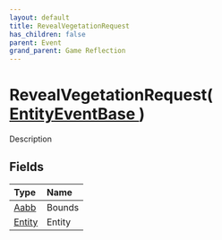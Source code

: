 ```yaml
---
layout: default
title: RevealVegetationRequest
has_children: false
parent: Event
grand_parent: Game Reflection
---
```

# RevealVegetationRequest( [ EntityEventBase ](/docs/game-reflection/events/entity_event_base) )
Description 

## Fields

| Type | Name |
|:-------------|:--------------|
| [Aabb](/docs/game-reflection/components/aabb) | Bounds |
| [Entity](/docs/game-reflection/classes/entity) | Entity |

